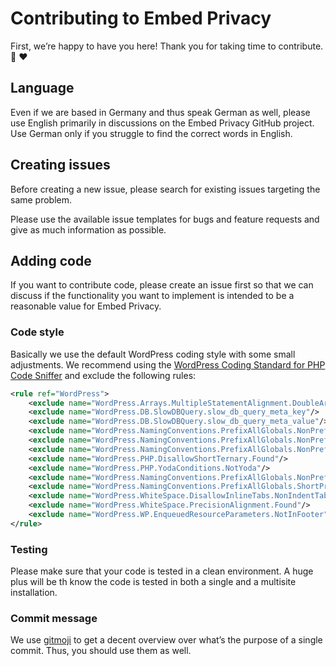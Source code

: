 # Contributing to Embed Privacy

First, we’re happy to have you here! Thank you for taking time to contribute. :tada: :heart:

## Language

Even if we are based in Germany and thus speak German as well, please use English primarily in discussions on the Embed Privacy GitHub project. Use German only if you struggle to find the correct words in English.

## Creating issues

Before creating a new issue, please search for existing issues targeting the same problem.

Please use the available issue templates for bugs and feature requests and give as much information as possible.

## Adding code

If you want to contribute code, please create an issue first so that we can discuss if the functionality you want to implement is intended to be a reasonable value for Embed Privacy.

### Code style

Basically we use the default WordPress coding style with some small adjustments. We recommend using the [WordPress Coding Standard for PHP Code Sniffer](https://github.com/WordPress/WordPress-Coding-Standards) and exclude the following rules:

```xml
<rule ref="WordPress">
    <exclude name="WordPress.Arrays.MultipleStatementAlignment.DoubleArrowNotAligned"/>
    <exclude name="WordPress.DB.SlowDBQuery.slow_db_query_meta_key"/>
    <exclude name="WordPress.DB.SlowDBQuery.slow_db_query_meta_value"/>
    <exclude name="WordPress.NamingConventions.PrefixAllGlobals.NonPrefixedConstantFound"/>
    <exclude name="WordPress.NamingConventions.PrefixAllGlobals.NonPrefixedHooknameFound"/>
    <exclude name="WordPress.NamingConventions.PrefixAllGlobals.NonPrefixedVariableFound"/>
    <exclude name="WordPress.PHP.DisallowShortTernary.Found"/>
    <exclude name="WordPress.PHP.YodaConditions.NotYoda"/>
    <exclude name="WordPress.NamingConventions.PrefixAllGlobals.NonPrefixedNamespaceFound"/>
    <exclude name="WordPress.NamingConventions.PrefixAllGlobals.ShortPrefixPassed"/>
    <exclude name="WordPress.WhiteSpace.DisallowInlineTabs.NonIndentTabsUsed"/>
    <exclude name="WordPress.WhiteSpace.PrecisionAlignment.Found"/>
    <exclude name="WordPress.WP.EnqueuedResourceParameters.NotInFooter"/>
</rule>
```

### Testing

Please make sure that your code is tested in a clean environment. A huge plus will be th know the code is tested in both a single and a multisite installation.

### Commit message

We use [gitmoji](https://gitmoji.dev) to get a decent overview over what’s the purpose of a single commit. Thus, you should use them as well.
